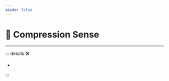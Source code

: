 ```yaml
---
aside: false
---
```

# 💜 <anima>Compression Sense</anima>

---

<!-- =================================================== -->
<!-- =================================================== -->
<!-- =================================================== -->
<!-- =================================================== -->
<!-- =================================================== -->
::: details 🛠

-

:::
